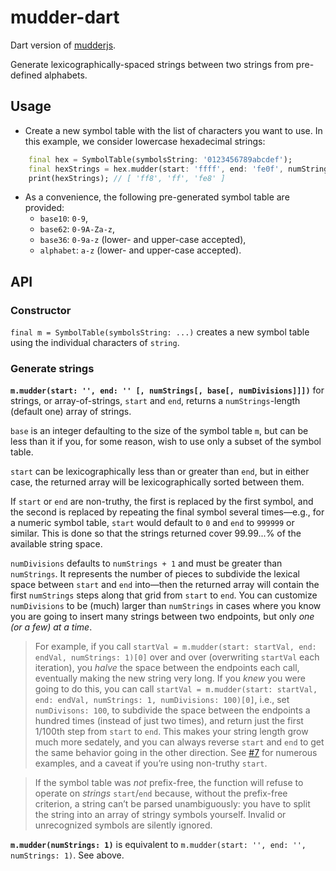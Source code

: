 # mudder-dart

Dart version of [mudderjs](https://github.com/fasiha/mudderjs).

Generate lexicographically-spaced strings between two strings from pre-defined alphabets.


## Usage

- Create a new symbol table with the list of characters you want to use. In this example, we consider lowercase hexadecimal strings:

```dart
    final hex = SymbolTable(symbolsString: '0123456789abcdef');
    final hexStrings = hex.mudder(start: 'ffff', end: 'fe0f', numStrings: 3);
    print(hexStrings); // [ 'ff8', 'ff', 'fe8' ]
```

- As a convenience, the following pre-generated symbol table are provided:
    - `base10`: `0-9`,
    - `base62`: `0-9A-Za-z`,
    - `base36`: `0-9a-z` (lower- and upper-case accepted),
    - `alphabet`: `a-z` (lower- and upper-case accepted).


## API

### Constructor

`final m = SymbolTable(symbolsString: ...)` creates a new symbol table using the individual characters of `string`.

### Generate strings

**`m.mudder(start: '', end: '' [, numStrings[, base[, numDivisions]]])`** for strings, or array-of-strings, `start` and `end`, returns a `numStrings`-length (default one) array of strings.

`base` is an integer defaulting to the size of the symbol table `m`, but can be less than it if you, for some reason, wish to use only a subset of the symbol table.

`start` can be lexicographically less than or greater than `end`, but in either case, the returned array will be lexicographically sorted between them.

If `start` or `end` are non-truthy, the first is replaced by the first symbol, and the second is replaced by repeating the final symbol several times—e.g., 
for a numeric symbol table, `start` would default to `0` and `end` to `999999` or similar. This is done so that the strings returned cover 99.99...% of the available string space.

`numDivisions` defaults to `numStrings + 1` and must be greater than `numStrings`. It represents the number of pieces to subdivide the lexical space between `start` and `end` 
into—then the returned array will contain the first `numStrings` steps along that grid from `start` to `end`. You can customize `numDivisions` to be (much) larger than `numStrings` 
in cases where you know you are going to insert many strings between two endpoints, but only *one (or a few) at a time*.

> For example, if you call `startVal = m.mudder(start: startVal, end: endVal, numStrings: 1)[0]` over and over (overwriting `startVal` each iteration), 
> you *halve* the space between the endpoints each call, eventually making the new string very long. 
> If you *knew* you were going to do this, you can call `startVal = m.mudder(start: startVal, end: endVal, numStrings: 1, numDivisions: 100)[0]`, i.e., set `numDivisons: 100`, 
> to subdivide the space between the endpoints a hundred times (instead of just two times), and return just the first 1/100th step from `start` to `end`. 
> This makes your string length grow much more sedately, and you can always reverse `start` and `end` to get the same behavior going in the other direction. 
> See [#7](https://github.com/fasiha/mudderjs/issues/7) for numerous examples, and a caveat if you’re using non-truthy `start`.

> If the symbol table was *not* prefix-free, the function will refuse to operate on *strings* `start`/`end` because, without the prefix-free criterion, 
> a string can’t be parsed unambiguously: you have to split the string into an array of stringy symbols yourself. Invalid or unrecognized symbols are silently ignored.

**`m.mudder(numStrings: 1)`** is equivalent to `m.mudder(start: '', end: '', numStrings: 1)`. See above.

